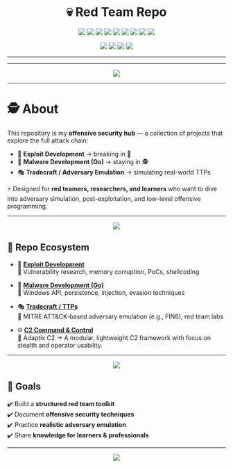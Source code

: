 <h1 align="center">💀 Red Team Repo</h1>

<p align="center">
  <img src="https://img.shields.io/badge/Red%20Team-Adversary%20Simulation-darkred?style=for-the-badge&logo=skull" />
  <img src="https://img.shields.io/badge/TTPs-%F0%9F%94%AB%20MITRE%20ATT%26CK-blue?style=for-the-badge" />
  <img src="https://img.shields.io/badge/C2-Adaptix%20%7C%20Custom-orange?style=for-the-badge" />
  <img src="https://img.shields.io/badge/Scope-Initial%20Access%20%7C%20Persistence%20%7C%20Evasion-purple?style=for-the-badge" />
  <img src="https://img.shields.io/badge/Active%20Directory-Enumeration%20%7C%20Attacks-darkgreen?style=for-the-badge&logo=microsoft" />
  <img src="https://img.shields.io/badge/Platform-Windows%20%7C%20Linux-lightgrey?style=for-the-badge&logo=windows" />
  <img src="https://img.shields.io/badge/MalDev-Go%20%7C%20Shellcode%20Loader-black?style=for-the-badge&logo=go" />
  <img src="https://img.shields.io/badge/Exploit-Development-critical?style=for-the-badge&logo=gnu" />
  <img src="https://img.shields.io/badge/AV-Evasion-success?style=for-the-badge&logo=shield" />
</p>

<p align="center">
  <img src="https://img.shields.io/badge/Lang-Assembly-green?style=for-the-badge&logo=asm" />
  <img src="https://img.shields.io/badge/Lang-C-blue?style=for-the-badge&logo=c" />
  <img src="https://img.shields.io/badge/Lang-C++-blueviolet?style=for-the-badge&logo=c%2B%2B" />
  <img src="https://img.shields.io/badge/Lang-Go-cyan?style=for-the-badge&logo=go" />
</p>

---









---
<p align="center">
  <img src="https://capsule-render.vercel.app/api?type=waving&color=ff0000&height=200&section=header&text=Red%20Team%20Offensive%20Security&fontSize=40&fontColor=ffffff&animation=fadeIn&fontAlignY=35" />
</p>

---

# 🕵️ About  

This repository is my **offensive security hub** — a collection of projects that explore the full attack chain:  

- 🐞 **Exploit Development** → breaking in 🚪  
- 🐹 **Malware Development (Go)** → staying in 🕵️  
- 🎭 **Tradecraft / Adversary Emulation** → simulating real-world TTPs  

⚡ Designed for **red teamers, researchers, and learners** who want to dive into adversary simulation, post-exploitation, and low-level offensive programming.  

---

<p align="center">
  <img src="https://capsule-render.vercel.app/api?type=rect&color=0:ff0000,100:000000&height=80&section=header&text=📂%20Repo%20Ecosystem&fontSize=30&fontColor=ffffff" />
</p>

## 📂 Repo Ecosystem  

- 🐞 [**Exploit Development**](https://github.com/Lynk4/Exploit-Development)  
  🔹 Vulnerability research, memory corruption, PoCs, shellcoding  

- 🐹 [**Malware Development (Go)**](https://github.com/Lynk4/maldev-go)  
  🔹 Windows API, persistence, injection, evasion techniques  

- 🎭 [**Tradecraft / TTPs**](https://github.com/Lynk4/Red-Team/tree/main/TTPs)  
  🔹 MITRE ATT&CK-based adversary emulation (e.g., FIN6), red team labs
  
- 🌐 [**C2 Command & Control**](https://github.com/Lynk4/Red-Team/tree/main/C2%20server)                                
  🔹 Adaptix C2 → A modular, lightweight C2 framework with focus on stealth and operator usability.

---

<p align="center">
  <img src="https://capsule-render.vercel.app/api?type=rect&color=0:000000,100:ff0000&height=80&section=header&text=🎯%20Goals&fontSize=30&fontColor=ffffff" />
</p>

## 🎯 Goals  

✔️ Build a **structured red team toolkit**  
✔️ Document **offensive security techniques**  
✔️ Practice **realistic adversary emulation**  
✔️ Share **knowledge for learners & professionals**  

---

<p align="center">
  <img src="https://capsule-render.vercel.app/api?type=waving&color=000000&height=200&section=footer&text=🚀%20Stay%20Curious%20%7C%20Stay%20Ethical%20%7C%20Hack%20the%20Planet%20🌍&fontSize=25&fontColor=ffffff&animation=fadeIn" />
</p>
